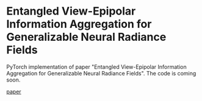 # Entangled View-Epipolar Information Aggregation for Generalizable Neural Radiance Fields

PyTorch implementation of paper "Entangled View-Epipolar Information Aggregation for Generalizable Neural Radiance Fields". The code is coming soon.

[paper](https://arxiv.org/)
